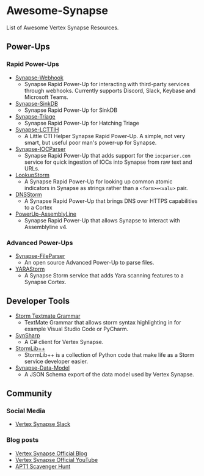 # Awesome-Synapse
List of Awesome Vertex Synapse Resources. 

## Power-Ups

### Rapid Power-Ups

- [Synapse-Webhook](https://github.com/captainGeech42/synapse-webhook)
  - Synapse Rapid Power-Up for interacting with third-party services through webhooks. Currently supports Discord, Slack, Keybase and Microsoft Teams.
- [Synapse-SinkDB](https://github.com/captainGeech42/synapse-sinkdb)
  - Synapse Rapid Power-Up for SinkDB
- [Synapse-Triage](https://github.com/captainGeech42/synapse-triage)
  - Synapse Rapid Power-Up for Hatching Triage
- [Synapse-LCTTIH](https://github.com/stvrsxz/synapse-lctih)
  - A Little CTI Helper Synapse Rapid Power-Up. A simple, not very smart, but useful poor man's power-up for Synapse. 
- [Synapse-IOCParser](https://github.com/EXC3L-ONE/synapse-iocparser)
  - Synapse Rapid Power-Up that adds support for the `iocparser.com` service for quick ingestion of IOCs into Synapse from raw text and URLs.
- [LookupStorm](https://github.com/gormaniac/lookupstorm)
  - A Synapse Rapid Power-Up for looking up common atomic indicators in Synapse as strings rather than a `<form>=<valu>` pair.
- [DNSStorm](https://github.com/gormaniac/dnsstorm)
  - A Synapse Rapid Power-Up that brings DNS over HTTPS capabilities to a Cortex
- [PowerUp-AssemblyLine](https://github.com/usaa/powerup-assemblyline)
  - Synapse Rapid Power-Up that allows Synapse to interact with Assemblyline v4.

### Advanced Power-Ups
- [Synapse-FileParser](https://github.com/captainGeech42/synapse-fileparser)
  - An open source Advanced Power-Up to parse files.
- [YARAStorm](https://github.com/gormaniac/yarastorm)
  - A Synapse Storm service that adds Yara scanning features to a Synapse Cortex. 

## Developer Tools
- [Storm Textmate Grammar](https://github.com/jeroenvda/storm-textmate-grammar)
  - TextMate Grammar that allows storm syntax highlighting in for example Visual Studio Code or PyCharm.
- [SynSharp](https://github.com/ancailliau/SynSharp)
  - A C# client for Vertex Synapse.
- [StormLib++](https://github.com/gormaniac/stormlibpp)
  - StormLib++ is a collection of Python code that make life as a Storm service developer easier.
- [Synapse-Data-Model](https://github.com/ancailliau/synapse-data-model)
  - A JSON Schema export of the data model used by Vertex Synapse.

## Community

### Social Media
- [Vertex Synapse Slack](https://v.vtx.lk/slack)

### Blog posts
- [Vertex Synapse Official Blog](https://vertex.link/blog)
- [Vertex Synapse Official YouTube](https://www.youtube.com/@vtxproject/videos)
- [APT1 Scavenger Hunt](https://docsend.com/view/76di35ysrpkhrkmj)
